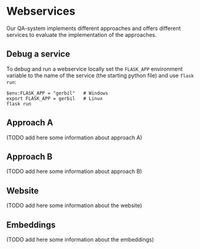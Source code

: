 # Webservices

Our QA-system implements different approaches and offers different services to evaluate the implementation of the approaches.

## Debug a service

To debug and run a webservice locally set the `FLASK_APP` environment variable to the name of the service (the starting python file) and use `flask run`:

```
$env:FLASK_APP = "gerbil"   # Windows
export FLASK_APP = gerbil   # Linux
flask run
```

## Approach A

(TODO add here some information about approach A)

## Approach B

(TODO add here some information about approach B)

## Website

(TODO add here some information about the website)

## Embeddings

(TODO add here some information about the embeddings)
